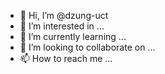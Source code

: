 - 👋 Hi, I’m @dzung-uct
- 👀 I’m interested in ...
- 🌱 I’m currently learning ...
- 💞️ I’m looking to collaborate on ...
- 📫 How to reach me ...

<!---
dzung-uct/dzung-uct is a ✨ special ✨ repository because its `README.md` (this file) appears on your GitHub profile.
You can click the Preview link to take a look at your changes.
--->
